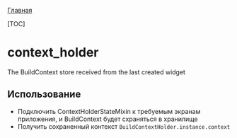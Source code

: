 [Главная](../docs/main.md)

[TOC]

# context_holder

The BuildContext store received from the last created widget

## Использование
* Подключить ContextHolderStateMixin к требуемым экранам приложения, и BuildContext будет схраняться в хранилище
* Получить сохраненный контекст `BuildContextHolder.instance.context`
